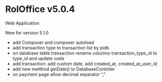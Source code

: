# RolOffice v5.0.4

Web Application 

New for version 5.1.0
- add Composer and composer autoload
- add transaction type to transaction list by pidb
- on database table transaction rename columns transaction_type_id to type_id and update code
- add transaction: add custom date, add created_at, created_at_user_id
- add new metthod getDate() to DatabaseContoller
- on payment page allow decimal separator ","
